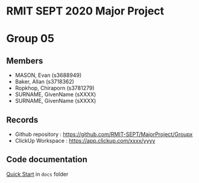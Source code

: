 # RMIT SEPT 2020 Major Project

# Group 05

## Members
* MASON, Evan (s3688949)
* Baker, Allan (s3718362)
* Ropkhop, Chiraporn (s3781279)
* SURNAME, GivenName (sXXXX)
* SURNAME, GivenName (sXXXX)

## Records

* Github repository : https://github.com/RMIT-SEPT/MajorProject/Groupx
* ClickUp Workspace : https://app.clickup.com/xxxx/yyyy


## Code documentation

[Quick Start](/docs/README.md) in `docs` folder
